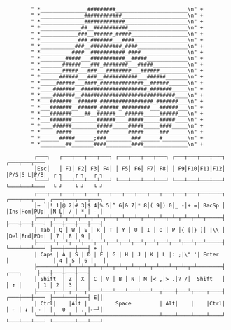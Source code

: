 

            " *_______________#########_______________________\n" +
            " *______________############_____________________\n" +
            " *______________#############____________________\n" +
            " *_____________##__###########___________________\n" +
            " *____________###__######_#####__________________\n" +
            " *____________###_#######___####_________________\n" +
            " *___________###__##########_####________________\n" +
            " *__________####__###########_####_______________\n" +
            " *________#####___###########__#####_____________\n" +
            " *_______######___###_########___#####___________\n" +
            " *_______#####___###___########___######_________\n" +
            " *______######___###__###########___######_______\n" +
            " *_____######___####_##############__######______\n" +
            " *____#######__#####################_#######_____\n" +
            " *____#######__##############################____\n" +
            " *___#######__######_#################_#######___\n" +
            " *___#######__######_######_#########___######___\n" +
            " *___#######____##__######___######_____######___\n" +
            " *___#######________######____#####_____#####____\n" +
            " *____######________#####_____#####_____####_____\n" +
            " *_____#####________####______#####_____###______\n" +
            " *______#####______;###________###______#________\n" +
            " *________##_______####________####______________\n" +
            
             ┌───┐   ┌───┬───┬───┬───┐ ┌───┬───┬───┬───┐ ┌───┬───┬───┬───┐ ┌───┬───┬───┐
             │Esc│   │ F1│ F2│ F3│ F4│ │ F5│ F6│ F7│ F8│ │ F9│F10│F11│F12│ │P/S│S L│P/B│  ┌ ┐    ┌ ┐   ┌ ┐
             └───┘   └───┴───┴───┴───┘ └───┴───┴───┴───┘ └───┴───┴───┴───┘ └───┴───┴───┘  └ ┘    └ ┘   └ ┘
             ┌───┬───┬───┬───┬───┬───┬───┬───┬───┬───┬───┬───┬───┬───────┐ ┌───┬───┬───┐ ┌───┬───┬───┬───┐
             │~ `│! 1│@ 2│# 3│$ 4│% 5│^ 6│& 7│* 8│( 9│) 0│_ -│+ =│ BacSp │ │Ins│Hom│PUp│ │N L│ / │ * │ - │
             ├───┴─┬─┴─┬─┴─┬─┴─┬─┴─┬─┴─┬─┴─┬─┴─┬─┴─┬─┴─┬─┴─┬─┴─┬─┴─┬─────┤ ├───┼───┼───┤ ├───┼───┼───┼───┤
             │ Tab │ Q │ W │ E │ R │ T │ Y │ U │ I │ O │ P │{ [│} ]│ |\\ │ │Del│End│PDn│ │ 7 │ 8 │ 9 │   │
             ├─────┴┬──┴┬──┴┬──┴┬──┴┬──┴┬──┴┬──┴┬──┴┬──┴┬──┴┬──┴┬──┴─────┤ └───┴───┴───┘ ├───┼───┼───┤ + │
             │ Caps │ A │ S │ D │ F │ G │ H │ J │ K │ L │: ;│\" '│ Enter  │              │ 4 │ 5 │ 6 │   │
             ├──────┴─┬─┴─┬─┴─┬─┴─┬─┴─┬─┴─┬─┴─┬─┴─┬─┴─┬─┴─┬─┴─┬─┴────────┤     ┌───┐     ├───┼───┼───┼───┤
             │ Shift  │ Z │ X │ C │ V │ B │ N │ M │< ,│> .│? /│  Shift   │     │ ↑ │     │ 1 │ 2 │ 3 │   │
             ├─────┬──┴─┬─┴──┬┴───┴───┴───┴───┴───┴──┬┴───┼───┴┬────┬────┤ ┌───┼───┼───┐ ├───┴───┼───┤ E││
             │ Ctrl│    │Alt │         Space         │ Alt│    │    │Ctrl│ │ ← │ ↓ │ → │ │   0   │ . │←─┘│
             └─────┴────┴────┴───────────────────────┴────┴────┴────┴────┘ └───┴───┴───┘ └───────┴───┴───┘
             
             

